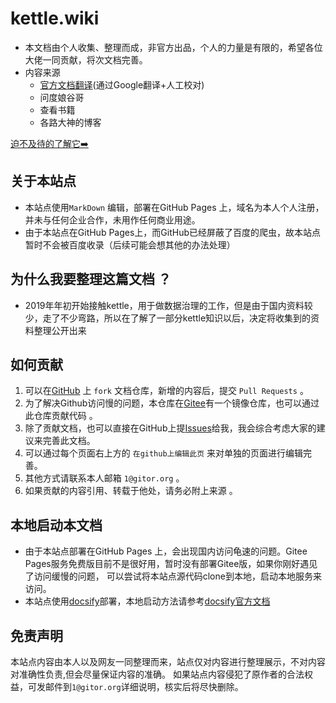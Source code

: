 # kettle.wiki

- 本文档由个人收集、整理而成，非官方出品，个人的力量是有限的，希望各位大佬一同贡献，将次文档完善。
- 内容来源
    - [官方文档翻译](https://help.pentaho.com)(通过Google翻译+人工校对)
    - 问度娘谷哥
    - 查看书籍
    - 各路大神的博客
    
[迫不及待的了解它➡️](/home.md)

## 关于本站点 

- 本站点使用```MarkDown``` 编辑，部署在GitHub Pages 上，域名为本人个人注册，并未与任何企业合作，未用作任何商业用途。
- 由于本站点在GitHub Pages上，而GitHub已经屏蔽了百度的爬虫，故本站点暂时不会被百度收录（后续可能会想其他的办法处理）

## 为什么我要整理这篇文档 ？ 

- 2019年年初开始接触kettle，用于做数据治理的工作，但是由于国内资料较少，走了不少弯路，所以在了解了一部分kettle知识以后，决定将收集到的资料整理公开出来

## 如何贡献

1. 可以在[GitHub](https://github.com/gitors/kettle.wikis) 上 ```fork``` 文档仓库，新增的内容后，提交 ```Pull Requests``` 。
2. 为了解决Github访问慢的问题，本仓库在[Gitee](https://gitee.com/coderlwl/kettle.wikis)有一个镜像仓库，也可以通过此仓库贡献代码 。
3. 除了贡献文档，也可以直接在GitHub上提[Issues](https://github.com/gitors/kettle.wikis/issues/new)给我，我会综合考虑大家的建议来完善此文档。
4. 可以通过每个页面右上方的 ```在github上编辑此页``` 来对单独的页面进行编辑完善。
5. 其他方式请联系本人邮箱 ```1@gitor.org``` 。
6. 如果贡献的内容引用、转载于他处，请务必附上来源 。

## 本地启动本文档
- 由于本站点部署在GitHub Pages 上，会出现国内访问龟速的问题。Gitee Pages服务免费版目前不是很好用，暂时没有部署Gitee版，如果你刚好遇见了访问缓慢的问题，
可以尝试将本站点源代码clone到本地，启动本地服务来访问。
- 本站点使用[docsify](https://docsify.js.org/#/)部署，本地启动方法请参考[docsify官方文档](https://docsify.js.org/#/?id=docsify)

## 免责声明

本站点内容由本人以及网友一同整理而来，站点仅对内容进行整理展示，不对内容对准确性负责,但会尽量保证内容的准确。
如果站点内容侵犯了原作者的合法权益，可发邮件到```1@gitor.org```详细说明，核实后将尽快删除。

